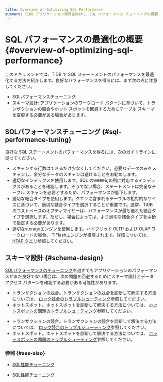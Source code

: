 ```yaml
---
title: Overview of Optimizing SQL Performance
summary: TiDB アプリケーション開発者向けに、SQL パフォーマンス チューニングの概要を説明します。
---
```


# SQL パフォーマンスの最適化の概要 {#overview-of-optimizing-sql-performance}

このドキュメントでは、TiDB で SQL ステートメントのパフォーマンスを最適化する方法を紹介します。良好なパフォーマンスを得るには、まず次の点に注意してください。

-   SQLパフォーマンスチューニング
-   スキーマ設計: アプリケーションのワークロード パターンに基づいて、トランザクションの競合やホット スポットを回避するためにテーブル スキーマを変更する必要がある場合があります。

## SQLパフォーマンスチューニング {#sql-performance-tuning}

良好な SQL ステートメントのパフォーマンスを得るには、次のガイドラインに従ってください。

-   スキャンする行数はできるだけ少なくしてください。必要なデータのみをスキャンし、余分なデータのスキャンは避けることをお勧めします。
-   適切なインデックスを使用します。SQL の`WHERE`句の列に対応するインデックスがあることを確認します。そうでない場合、ステートメントは完全なテーブル スキャンを必要とするため、パフォーマンスが低下します。
-   適切な結合タイプを使用します。クエリに含まれるテーブルの相対的なサイズに基づいて、適切な結合タイプを選択することが重要です。通常、TiDB のコストベースのオプティマイザーは、パフォーマンスが最も優れた結合タイプを選択します。ただし、場合によっては、より適切な結合タイプを手動で指定する必要があります。
-   適切なstorageエンジンを使用します。ハイブリッド OLTP および OLAP ワークロードの場合、 TiFlashエンジンが推奨されます。詳細については、 [HTAP クエリ](/develop/dev-guide-hybrid-oltp-and-olap-queries.md)参照してください。

## スキーマ設計 {#schema-design}

[SQLパフォーマンスのチューニング](#sql-performance-tuning)を過ぎてもアプリケーションのパフォーマンスがまだ良好でない場合は、次の問題を回避するためにスキーマ設計とデータ アクセス パターンを確認する必要がある可能性があります。

<CustomContent platform="tidb">

-   トランザクションの競合。トランザクションの競合を診断して解決する方法については、 [ロック競合のトラブルシューティング](/troubleshoot-lock-conflicts.md)参照してください。
-   ホットスポット。ホットスポットを診断して解決する方法については、 [ホットスポットの問題のトラブルシューティング](/troubleshoot-hot-spot-issues.md)参照してください。

</CustomContent>

<CustomContent platform="tidb-cloud">

-   トランザクションの競合。トランザクションの競合を診断して解決する方法については、 [ロック競合のトラブルシューティング](https://docs.pingcap.com/tidb/stable/troubleshoot-lock-conflicts)参照してください。
-   ホットスポット。ホットスポットを診断して解決する方法については、 [ホットスポットの問題のトラブルシューティング](https://docs.pingcap.com/tidb/stable/troubleshoot-hot-spot-issues)参照してください。

</CustomContent>

### 参照 {#see-also}

<CustomContent platform="tidb">

-   [SQL性能チューニング](/sql-tuning-overview.md)

</CustomContent>

<CustomContent platform="tidb-cloud">

-   [SQL性能チューニング](/tidb-cloud/tidb-cloud-sql-tuning-overview.md)

</CustomContent>
